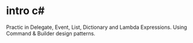 # intro c#
Practic in Delegate, Event, List, Dictionary and Lambda Expressions.
Using Command & Builder design patterns. 
